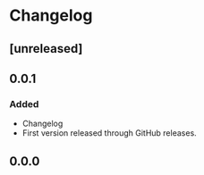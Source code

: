 # Changelog

## [unreleased]

## 0.0.1

### Added

* Changelog
* First version released through GitHub releases.

## 0.0.0

